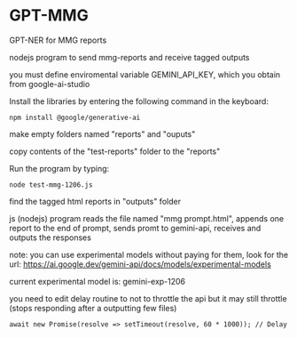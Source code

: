 # GPT-MMG
GPT-NER for MMG reports

nodejs program to send mmg-reports and receive tagged outputs

you must define enviromental variable GEMINI_API_KEY, which you obtain from google-ai-studio

Install the libraries by entering the following command in the keyboard:
```
npm install @google/generative-ai
```
make empty folders named "reports" and "ouputs"

copy contents of the "test-reports" folder to the "reports"

Run the program by typing:
```
node test-mmg-1206.js
```
find the tagged html reports in "outputs" folder

js (nodejs) program reads the file named "mmg prompt.html", appends one report to the end of prompt, sends promt to gemini-api, receives and outputs the responses

note: you can use experimental models without paying for them, look for the url: https://ai.google.dev/gemini-api/docs/models/experimental-models

current experimental model is: gemini-exp-1206

you need to edit delay routine to not to throttle the api but it may still throttle (stops responding after a outputting few files)
```
await new Promise(resolve => setTimeout(resolve, 60 * 1000)); // Delay
```
